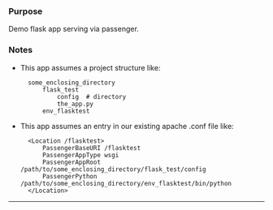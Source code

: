 ### Purpose

Demo flask app serving via passenger.

### Notes

- This app assumes a project structure like:

        some_enclosing_directory
            flask_test
                config  # directory
                the_app.py
            env_flasktest


- This app assumes an entry in our existing apache .conf file like:

        <Location /flasktest>
            PassengerBaseURI /flasktest
            PassengerAppType wsgi
            PassengerAppRoot /path/to/some_enclosing_directory/flask_test/config
            PassengerPython /path/to/some_enclosing_directory/env_flasktest/bin/python
        </Location>


---
